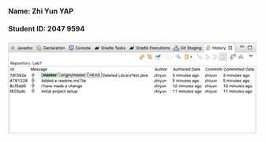 #### Name: Zhi Yun YAP
#### Student ID: 2047 9594

![Git history screenshot](/comp3111_lab1_screenshot.png)